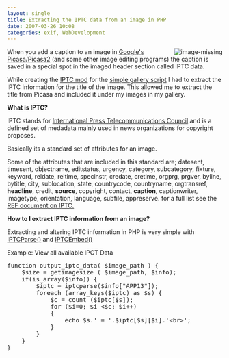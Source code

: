 ```yaml
---
layout: single
title: Extracting the IPTC data from an image in PHP
date: 2007-03-26 10:08
categories: exif, WebDevelopment
---
```


<p align="left"><img src="/public/uploads/2007/03/image-missing.png" alt="image-missing" align="right" />When you add a caption to an image in <a href="http://picasa.google.com/">Google's Picasa/Picasa2</a> (and some other image editing programs) the caption is saved in a special spot in the imaged header section called IPTC data.</p>
While creating the <a href="http://www.abluestar.com/utilities/ephpg_iptc/">IPTC mod</a> for the <a href="/photo-gallery-that-does-not-require-a-mysql-database/">simple gallery script</a> I had to extract the IPTC information for the title of the image. This allowed me to extract the title from Picasa and included it under my images in my gallery.

<strong>What is IPTC?</strong>

IPTC stands for <a href="http://www.iptc.org/">International Press Telecommunications Council</a> and is a defined set of medadata mainly used in news organizations for copyright proposes.

Basically its a standard set of attributes for an image.

Some of the attributes that are included in this standard are; datesent, timesent, objectname, editstatus, urgency, category, subcategory, fixture, keyword, reldate, reltime, specinstr, credate, cretime, orgprg, prgver, byline, bytitle, city, sublocation, state, countrycode, countryname, orgtransref, <strong>headline</strong>, credit, <strong>source</strong>, copyright, contact, <strong>caption</strong>, captionwriter, imagetype, orientation, language, subfile, appreserve. for a full list see the <a href="http://www.iptc.org/IPTC7901/">REF document on IPTC.</a>

<strong>How to I extract IPTC information from an image?</strong>

Extracting and altering IPTC information in PHP is very simple with <a href="http://se2.php.net/manual/en/function.iptcparse.php">IPTCParse()</a> and <a href="http://se2.php.net/manual/en/function.iptcembed.php">IPTCEmbed()</a>

Example: View all available IPCT Data
<pre>function output_iptc_data( $image_path ) {
    $size = getimagesize ( $image_path, $info);
    if(is_array($info)) {
        $iptc = iptcparse($info["APP13"]);
        foreach (array_keys($iptc) as $s) {
            $c = count ($iptc[$s]);
            for ($i=0; $i &lt;$c; $i++)
            {
                echo $s.' = '.$iptc[$s][$i].'&lt;br&gt;';
            }
        }
    }
}</pre>
